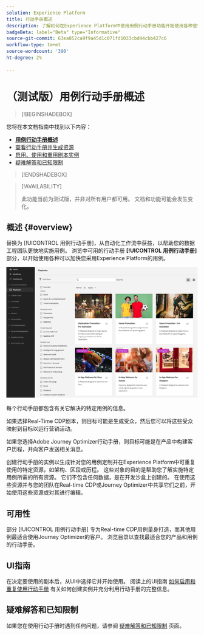 ```yaml
---
solution: Experience Platform
title: 行动手册概述
description: 了解如何在Experience Platform中使用用例行动手册功能开始使用各种营销用例
badgeBeta: label="Beta" type="Informative"
source-git-commit: 63ea852ca9f9a45d1c071fd1033cbd44cbb427c6
workflow-type: tm+mt
source-wordcount: '390'
ht-degree: 2%

---
```



# （测试版）用例行动手册概述

>[!BEGINSHADEBOX]

您将在本文档指南中找到以下内容：

* **[用例行动手册概述](#overview)**
* [查看行动手册并生成资源](ui-guide.md#view-playbook-generate-assets)
* [启用、使用和重用剧本实例 ](ui-guide.md#enable-playbook)
* [疑难解答和已知限制](troubleshooting.md)

>[!ENDSHADEBOX]

>[!AVAILABILITY]
>
>此功能当前为测试版，并非对所有用户都可用。 文档和功能可能会发生变化。

## 概述 {#overview}

替换为 [!UICONTROL 用例行动手册]，从自动化工作流中获益，以帮助您的数据工程团队更快地实施用例。 浏览中可用的行动手册 **[!UICONTROL 用例行动手册]** 部分，以开始使用各种可以加快您采用Experience Platform的用例。

![查看所有行动手册](/help/use-case-playbooks/assets/playbooks/overview/playbooks-landing-page.png)

每个行动手册都包含有关它解决的特定用例的信息。

如果选择Real-Time CDP剧本，则目标可能是生成受众，然后您可以将这些受众映射到目标以运行营销活动。

如果您选择Adobe Journey Optimizer行动手册，则目标可能是在产品中构建客户历程，并向客户发送相关消息。

创建行动手册的实例以生成针对您的用例定制并在Experience Platform中可重复使用的特定资源，如架构、区段或历程。 这些对象的目的是帮助您了解实施特定用例所需的所有资源。 它们不包含任何数据，是在开发沙盒上创建的。 在使用这些资源并与您的团队在Real-time CDP或Journey Optimizer中共享它们之前，开始使用这些资源或对其进行编辑。

## 可用性

部分 [!UICONTROL 用例行动手册] 专为Real-time CDP用例量身打造，而其他用例最适合使用Journey Optimizer的客户。 浏览目录以查找最适合您的产品和用例的行动手册。

## UI指南

在决定要使用的剧本后，从UI中选择它并开始使用。 阅读上的UI指南 [如何启用和重复使用行动手册](/help/use-case-playbooks/playbooks/ui-guide.md) 有关如何创建实例并充分利用行动手册的完整信息。

## 疑难解答和已知限制

如果您在使用行动手册时遇到任何问题，请参阅 [疑难解答和已知限制](/help/use-case-playbooks/playbooks/troubleshooting.md) 页面。